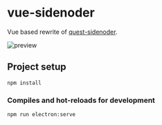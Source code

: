 # vue-sidenoder

Vue based rewrite of [quest-sidenoder](https://github.com/whitewhidow/quest-sidenoder).

![preview](https://i.imgur.com/Z80gSnU.gif)

## Project setup

```
npm install
```

### Compiles and hot-reloads for development

```
npm run electron:serve
```

